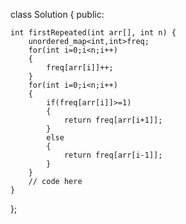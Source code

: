 class Solution {
  public:
    
    int firstRepeated(int arr[], int n) {
        unordered_map<int,int>freq;
        for(int i=0;i<n;i++)
        {
            freq[arr[i]]++;
        }
        for(int i=0;i<n;i++)
        {
            if(freq[arr[i]]>=1)
            {
                return freq[arr[i+1]];
            }
            else
            {
                return freq[arr[i-1]];
            }
        }
        // code here
    }
};
